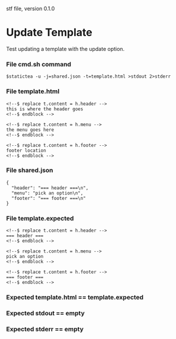 stf file, version 0.1.0

# Update Template

Test updating a template with the update option.

### File cmd.sh command

~~~
$statictea -u -j=shared.json -t=template.html >stdout 2>stderr
~~~

### File template.html

~~~
<!--$ replace t.content = h.header -->
this is where the header goes
<!--$ endblock -->

<!--$ replace t.content = h.menu -->
the menu goes here
<!--$ endblock -->

<!--$ replace t.content = h.footer -->
footer location
<!--$ endblock -->
~~~

### File shared.json

~~~
{
  "header": "=== header ===\n",
  "menu": "pick an option\n",
  "footer": "=== footer ===\n"
}
~~~

### File template.expected

~~~
<!--$ replace t.content = h.header -->
=== header ===
<!--$ endblock -->

<!--$ replace t.content = h.menu -->
pick an option
<!--$ endblock -->

<!--$ replace t.content = h.footer -->
=== footer ===
<!--$ endblock -->
~~~

### Expected template.html == template.expected
### Expected stdout == empty
### Expected stderr == empty
